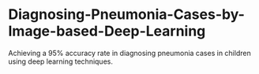 # Diagnosing-Pneumonia-Cases-by-Image-based-Deep-Learning
Achieving a 95% accuracy rate in diagnosing pneumonia cases in children using deep learning techniques.
